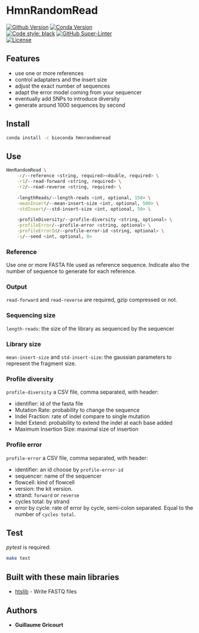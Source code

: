 # HmnRandomRead

[![Github Version](https://img.shields.io/github/v/release/guillaume-gricourt/HmnRandomRead?display_name=tag&sort=semver)](version)  [![Conda Version](https://img.shields.io/conda/vn/bioconda/hmnrandomread.svg)](https://anaconda.org/bioconda/hmnrandomread)  
[![Code style: black](https://img.shields.io/badge/code%20style-black-000000.svg)](https://github.com/psf/black) [![GitHub Super-Linter](https://github.com/guillaume-gricourt/HmnRandomRead/workflows/Tests/badge.svg)](https://github.com/marketplace/actions/super-linter)  
[![License](https://img.shields.io/github/license/guillaume-gricourt/HmnRandomRead)](license)

## Features

* use one or more references
* control adaptaters and the insert size
* adjust the exact number of sequences
* adapt the error model coming from your sequencer
* eventually add SNPs to introduce diversity
* generate around 1000 sequences by second

## Install

```sh
conda install -c bioconda hmnrandomread
```

## Use

```sh
HmnRandomRead \
    -r/--reference <string, required><double, required> \
    -r1/--read-forward <string, required> \
    -r2/--read-reverse <string, required> \

    -lengthReads/--length-reads <int, optional, 150> \
    -meanInsert/--mean-insert-size <int, optional, 500> \
    -stdInsert/--std-insert-size <int, optional, 50> \

    -profileDiversity/--profile-diversity <string, optional> \
    -profileError/--profile-error <string, optional> \
    -profileErrorId/--profile-error-id <string, optional> \
    -s/--seed <int, optional, 0>
```

### Reference

Use one or more FASTA file used as reference sequence.
Indicate also the number of sequence to generate for each reference.

### Output

`read-forward` and `read-reverse` are required, gzip compressed or not.

### Sequencing size

`length-reads`: the size of the library as sequenced by the sequencer 

### Library size

`mean-insert-size` and `std-insert-size`: the gaussian parameters to represent the fragment size.

### Profile diversity

`profile-diversity` a CSV file, comma separated, with header: 
* identifier: id of the fasta file
* Mutation Rate: probability to change the sequence
* Indel Fraction: rate of indel compare to single mutation
* Indel Extend: probability to extend the indel at each base added
* Maximum Insertion Size: maximal size of insertion

### Profile error

`profile-error` a CSV file, comma separated, with header:
* identifier: an id choose by `profile-error-id`
* sequencer: name of the sequencer
* flowcell: kind of flowcell
* version: the kit version.
* strand: `forward` or `reverse`
* cycles total: by strand
* error by cycle: rate of error by cycle, semi-colon separated. Equal to the number of `cycles total`.

## Test

*pytest* is required:
```sh
make test
```

## Built with these main libraries

* [htslib](https://github.com/samtools/htslib) - Write FASTQ files

## Authors

* **Guillaume Gricourt**
